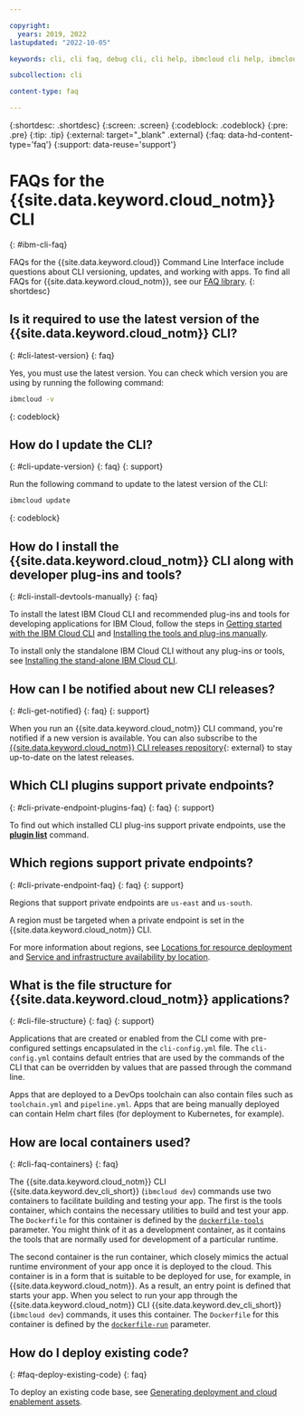 ```yaml
---

copyright:
  years: 2019, 2022
lastupdated: "2022-10-05"

keywords: cli, cli faq, debug cli, cli help, ibmcloud cli help, ibmcloud help, cli private endpoints

subcollection: cli

content-type: faq

---
```


{:shortdesc: .shortdesc}
{:screen: .screen}
{:codeblock: .codeblock}
{:pre: .pre}
{:tip: .tip}
{:external: target="_blank" .external}
{:faq: data-hd-content-type='faq'}
{:support: data-reuse='support'}

# FAQs for the {{site.data.keyword.cloud_notm}} CLI
{: #ibm-cli-faq}

FAQs for the {{site.data.keyword.cloud}} Command Line Interface include questions about CLI versioning, updates, and working with apps. To find all FAQs for {{site.data.keyword.cloud_notm}}, see our [FAQ library](/docs/faqs).
{: shortdesc}

## Is it required to use the latest version of the {{site.data.keyword.cloud_notm}} CLI?
{: #cli-latest-version}
{: faq}

Yes, you must use the latest version. You can check which version you are using by running the following command:

```bash
ibmcloud -v
```
{: codeblock}

## How do I update the CLI?
{: #cli-update-version}
{: faq}
{: support}

Run the following command to update to the latest version of the CLI:

```bash
ibmcloud update
```
{: codeblock}

## How do I install the {{site.data.keyword.cloud_notm}} CLI along with developer plug-ins and tools?
{: #cli-install-devtools-manually}
{: faq}

To install the latest IBM Cloud CLI and recommended plug-ins and tools for developing applications for IBM Cloud, follow the steps in [Getting started with the IBM Cloud CLI](/docs/cli?topic=cli-getting-started) and [Installing the tools and plug-ins manually](/docs/cli?topic=cli-install-devtools-manually).

To install only the standalone IBM Cloud CLI without any plug-ins or tools, see [Installing the stand-alone IBM Cloud CLI](/docs/cli?topic=cli-install-ibmcloud-cli).

## How can I be notified about new CLI releases?
{: #cli-get-notified}
{: faq}
{: support}

When you run an {{site.data.keyword.cloud_notm}} CLI command, you're notified if a new version is available. You can also subscribe to the [{{site.data.keyword.cloud_notm}} CLI releases repository](https://github.com/IBM-Cloud/ibm-cloud-cli-release/releases/){: external} to stay up-to-date on the latest releases.

## Which CLI plugins support private endpoints?
{: #cli-private-endpoint-plugins-faq}
{: faq}
{: support}

To find out which installed CLI plug-ins support private endpoints, use the [**plugin list**](/docs/cli?topic=cli-ibmcloud_commands_settings#ibmcloud_plugin_list) command.

## Which regions support private endpoints?
{: #cli-private-endpoint-faq}
{: faq}
{: support}

Regions that support private endpoints are `us-east` and `us-south`.

A region must be targeted when a private endpoint is set in the {{site.data.keyword.cloud_notm}} CLI.

For more information about regions, see [Locations for resource deployment](/docs/overview?topic=overview-locations) and [Service and infrastructure availability by location](/docs/overview?topic=overview-services_region).

## What is the file structure for {{site.data.keyword.cloud_notm}} applications?
{: #cli-file-structure}
{: faq}
{: support}

Applications that are created or enabled from the CLI come with pre-configured settings encapsulated in the `cli-config.yml` file. The `cli-config.yml` contains default entries that are used by the commands of the CLI that can be overridden by values that are passed through the command line.

Apps that are deployed to a DevOps toolchain can also contain files such as `toolchain.yml` and `pipeline.yml`. Apps that are being manually deployed can contain Helm chart files (for deployment to Kubernetes, for example).

## How are local containers used?
{: #cli-faq-containers}
{: faq}

The {{site.data.keyword.cloud_notm}} CLI {{site.data.keyword.dev_cli_short}} (`ibmcloud dev`) commands use two containers to facilitate building and testing your app. The first is the tools container, which contains the necessary utilities to build and test your app. The `Dockerfile` for this container is defined by the [`dockerfile-tools`](/docs/cli?topic=cli-idt-cli#build-dockerfile-tools) parameter. You might think of it as a development container, as it contains the tools that are normally used for development of a particular runtime.

The second container is the run container, which closely mimics the actual runtime environment of your app once it is deployed to the cloud. This container is in a form that is suitable to be deployed for use, for example, in {{site.data.keyword.cloud_notm}}. As a result, an entry point is defined that starts your app. When you select to run your app through the {{site.data.keyword.cloud_notm}} CLI {{site.data.keyword.dev_cli_short}} (`ibmcloud dev`) commands, it uses this container. The `Dockerfile` for this container is defined by the [`dockerfile-run`](/docs/cli?topic=cli-idt-cli#run) parameter.

## How do I deploy existing code?
{: #faq-deploy-existing-code}
{: faq}

To deploy an existing code base, see [Generating deployment and cloud enablement assets](/docs/apps?topic=apps-create-deploy-app-cli#byoc-cli).


